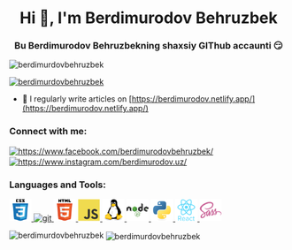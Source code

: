 <h1 align="center">Hi 👋, I'm Berdimurodov Behruzbek</h1>
<h3 align="center">Bu Berdimurodov Behruzbekning shaxsiy GIThub accaunti 😏</h3>

<p align="left"> <img src="https://komarev.com/ghpvc/?username=berdimurdovbehruzbek&label=Profile%20views&color=0e75b6&style=flat" alt="berdimurdovbehruzbek" /> </p>

<p align="left"> <a href="https://github.com/ryo-ma/github-profile-trophy"><img src="https://github-profile-trophy.vercel.app/?username=berdimurdovbehruzbek" alt="berdimurdovbehruzbek" /></a> </p>

- 📝 I regularly write articles on [https://berdimurodov.netlify.app/](https://berdimurodov.netlify.app/)

<h3 align="left">Connect with me:</h3>
<p align="left">
<a href="https://fb.com/https://www.facebook.com/berdimurodovbehruzbek/" target="blank"><img align="center" src="https://raw.githubusercontent.com/rahuldkjain/github-profile-readme-generator/master/src/images/icons/Social/facebook.svg" alt="https://www.facebook.com/berdimurodovbehruzbek/" height="30" width="40" /></a>
<a href="https://instagram.com/https://www.instagram.com/berdimurodov.uz/" target="blank"><img align="center" src="https://raw.githubusercontent.com/rahuldkjain/github-profile-readme-generator/master/src/images/icons/Social/instagram.svg" alt="https://www.instagram.com/berdimurodov.uz/" height="30" width="40" /></a>
</p>

<h3 align="left">Languages and Tools:</h3>
<p align="left"> <a href="https://www.w3schools.com/css/" target="_blank" rel="noreferrer"> <img src="https://raw.githubusercontent.com/devicons/devicon/master/icons/css3/css3-original-wordmark.svg" alt="css3" width="40" height="40"/> </a> <a href="https://git-scm.com/" target="_blank" rel="noreferrer"> <img src="https://www.vectorlogo.zone/logos/git-scm/git-scm-icon.svg" alt="git" width="40" height="40"/> </a> <a href="https://www.w3.org/html/" target="_blank" rel="noreferrer"> <img src="https://raw.githubusercontent.com/devicons/devicon/master/icons/html5/html5-original-wordmark.svg" alt="html5" width="40" height="40"/> </a> <a href="https://developer.mozilla.org/en-US/docs/Web/JavaScript" target="_blank" rel="noreferrer"> <img src="https://raw.githubusercontent.com/devicons/devicon/master/icons/javascript/javascript-original.svg" alt="javascript" width="40" height="40"/> </a> <a href="https://www.linux.org/" target="_blank" rel="noreferrer"> <img src="https://raw.githubusercontent.com/devicons/devicon/master/icons/linux/linux-original.svg" alt="linux" width="40" height="40"/> </a> <a href="https://nodejs.org" target="_blank" rel="noreferrer"> <img src="https://raw.githubusercontent.com/devicons/devicon/master/icons/nodejs/nodejs-original-wordmark.svg" alt="nodejs" width="40" height="40"/> </a> <a href="https://www.python.org" target="_blank" rel="noreferrer"> <img src="https://raw.githubusercontent.com/devicons/devicon/master/icons/python/python-original.svg" alt="python" width="40" height="40"/> </a> <a href="https://reactjs.org/" target="_blank" rel="noreferrer"> <img src="https://raw.githubusercontent.com/devicons/devicon/master/icons/react/react-original-wordmark.svg" alt="react" width="40" height="40"/> </a> <a href="https://sass-lang.com" target="_blank" rel="noreferrer"> <img src="https://raw.githubusercontent.com/devicons/devicon/master/icons/sass/sass-original.svg" alt="sass" width="40" height="40"/> </a> </p>

<p><img align="left" src="https://github-readme-stats.vercel.app/api/top-langs?username=berdimurdovbehruzbek&show_icons=true&locale=en&layout=compact" alt="berdimurdovbehruzbek" /></p>

<p>&nbsp;<img align="center" src="https://github-readme-stats.vercel.app/api?username=berdimurdovbehruzbek&show_icons=true&locale=en" alt="berdimurdovbehruzbek" /></p>
